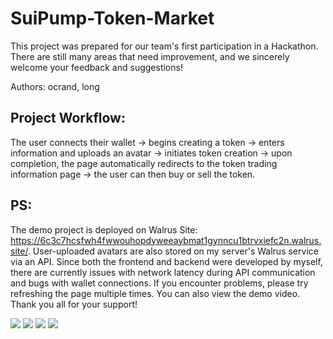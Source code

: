 # SuiPump-Token-Market
This project was prepared for our team's first participation in a Hackathon. There are still many areas that need improvement, and we sincerely welcome your feedback and suggestions!

Authors: ocrand, long

## Project Workflow:

The user connects their wallet -> begins creating a token -> enters information and uploads an avatar -> initiates token creation -> upon completion, the page automatically redirects to the token trading information page -> the user can then buy or sell the token.

## PS:

The demo project is deployed on Walrus Site: https://6c3c7hcsfwh4fwwouhopdyweeaybmat1gynncu1btrvxiefc2n.walrus.site/. User-uploaded avatars are also stored on my server's Walrus service via an API. Since both the frontend and backend were developed by myself, there are currently issues with network latency during API communication and bugs with wallet connections. If you encounter problems, please try refreshing the page multiple times. You can also view the demo video. Thank you all for your support!

<img src="https://github.com/Ocrand/SuiPump-Token-Market/blob/main/image/image1.png" />

<img src="https://github.com/Ocrand/SuiPump-Token-Market/blob/main/image/image2.png" />

<img src="https://github.com/Ocrand/SuiPump-Token-Market/blob/main/image/image3.png" />

<img src="https://github.com/Ocrand/SuiPump-Token-Market/blob/main/image/image4.png" />
